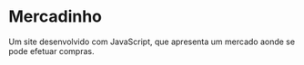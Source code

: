 # Mercadinho
Um site desenvolvido com JavaScript, que apresenta um mercado aonde se pode efetuar compras.
